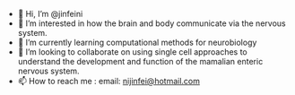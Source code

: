 - 👋 Hi, I’m @jinfeini
- 👀 I’m interested in how the brain and body communicate via the nervous system.
- 🌱 I’m currently learning computational methods for neurobiology
- 💞️ I’m looking to collaborate on using single cell approaches to understand the development and function of the mamalian enteric nervous system.
- 📫 How to reach me : email: nijinfei@hotmail.com

<!---
jinfeini/jinfeini is a ✨ special ✨ repository because its `README.md` (this file) appears on your GitHub profile.
You can click the Preview link to take a look at your changes.
--->
